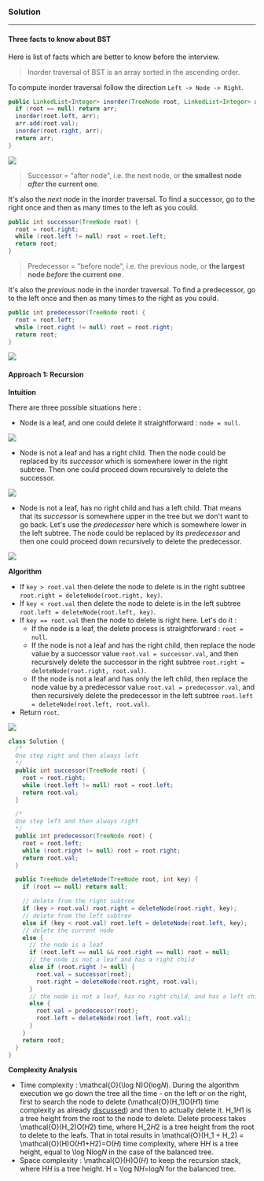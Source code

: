 ### Solution

---

#### Three facts to know about BST

Here is list of facts which are better to know before the interview.

> Inorder traversal of BST is an array sorted in the ascending order.

To compute inorder traversal follow the direction `Left -> Node -> Right`.

```java
public LinkedList<Integer> inorder(TreeNode root, LinkedList<Integer> arr) {
  if (root == null) return arr;
  inorder(root.left, arr);
  arr.add(root.val);
  inorder(root.right, arr);
  return arr;
}  
```

![](img/450_inorder.png)

> Successor = "after node", i.e. the next node, or **the smallest node *after* the current one**.

It's also the *next* node in the inorder traversal. To find a successor, go to the right once and then as many times to the left as you could.

```java
public int successor(TreeNode root) {
  root = root.right;
  while (root.left != null) root = root.left;
  return root;
} 
```

> Predecessor = "before node", i.e. the previous node, or **the largest node *before* the current one**.

It's also the *previous* node in the inorder traversal. To find a predecessor, go to the left once and then as many times to the right as you could.

```java
public int predecessor(TreeNode root) {
  root = root.left;
  while (root.right != null) root = root.right;
  return root;
} 
```

![](img/succ2.png)

#### Approach 1: Recursion

**Intuition**

There are three possible situations here :

- Node is a leaf, and one could delete it straightforward : `node = null`.

![](img/del_leaf.png)

- Node is not a leaf and has a right child. Then the node could be replaced by its *successor* which is somewhere lower in the right subtree. Then one could proceed down recursively to delete the successor.

![](img/del_succ.png)

- Node is not a leaf, has no right child and has a left child. That means that its *successor* is somewhere upper in the tree but we don't want to go back. Let's use the *predecessor* here which is somewhere lower in the left subtree. The node could be replaced by its *predecessor* and then one could proceed down recursively to delete the predecessor.

![](img/del_pred.png)

**Algorithm**

- If `key > root.val` then delete the node to delete is in the right subtree `root.right = deleteNode(root.right, key)`.
- If `key < root.val` then delete the node to delete is in the left subtree `root.left = deleteNode(root.left, key)`.
- If `key == root.val` then the node to delete is right here. Let's do it :
  - If the node is a leaf, the delete process is straightforward : `root = null`.
  - If the node is not a leaf and has the right child, then replace the node value by a successor value `root.val = successor.val`, and then recursively delete the successor in the right subtree `root.right = deleteNode(root.right, root.val)`.
  - If the node is not a leaf and has only the left child, then replace the node value by a predecessor value `root.val = predecessor.val`, and then recursively delete the predecessor in the left subtree `root.left = deleteNode(root.left, root.val)`.
- Return `root`.

![](img/implem2.png)

```java
class Solution {
  /*
  One step right and then always left
  */
  public int successor(TreeNode root) {
    root = root.right;
    while (root.left != null) root = root.left;
    return root.val;
  }

  /*
  One step left and then always right
  */
  public int predecessor(TreeNode root) {
    root = root.left;
    while (root.right != null) root = root.right;
    return root.val;
  }

  public TreeNode deleteNode(TreeNode root, int key) {
    if (root == null) return null;

    // delete from the right subtree
    if (key > root.val) root.right = deleteNode(root.right, key);
    // delete from the left subtree
    else if (key < root.val) root.left = deleteNode(root.left, key);
    // delete the current node
    else {
      // the node is a leaf
      if (root.left == null && root.right == null) root = null;
      // the node is not a leaf and has a right child
      else if (root.right != null) {
        root.val = successor(root);
        root.right = deleteNode(root.right, root.val);
      }
      // the node is not a leaf, has no right child, and has a left child    
      else {
        root.val = predecessor(root);
        root.left = deleteNode(root.left, root.val);
      }
    }
    return root;
  }
}
```

**Complexity Analysis**

- Time complexity : \mathcal{O}(\log N)O(log*N*). During the algorithm execution we go down the tree all the time - on the left or on the right, first to search the node to delete (\mathcal{O}(H_1)O(*H*1) time complexity as already [discussed](https://leetcode.com/articles/insert-into-a-bst/)) and then to actually delete it. H_1*H*1 is a tree height from the root to the node to delete. Delete process takes \mathcal{O}(H_2)O(*H*2) time, where H_2*H*2 is a tree height from the root to delete to the leafs. That in total results in \mathcal{O}(H_1 + H_2) = \mathcal{O}(H)O(*H*1+*H*2)=O(*H*) time complexity, where H*H* is a tree height, equal to \log Nlog*N* in the case of the balanced tree.
- Space complexity : \mathcal{O}(H)O(*H*) to keep the recursion stack, where H*H* is a tree height. H = \log N*H*=log*N* for the balanced tree.